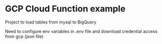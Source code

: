 # GCP Cloud Function example

Project to load tables from mysql to BigQuery

Need to configure env variables in .env file and download credential access from gcp (json file)